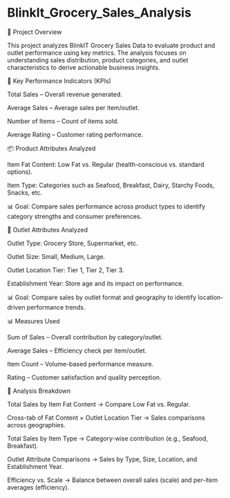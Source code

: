 # BlinkIt_Grocery_Sales_Analysis

📌 Project Overview

This project analyzes BlinkIT Grocery Sales Data to evaluate product and outlet performance using key metrics. The analysis focuses on understanding sales distribution, product categories, and outlet characteristics to derive actionable business insights.

🎯 Key Performance Indicators (KPIs)

Total Sales – Overall revenue generated.

Average Sales – Average sales per item/outlet.

Number of Items – Count of items sold.

Average Rating – Customer rating performance.

📦 Product Attributes Analyzed

Item Fat Content: Low Fat vs. Regular (health-conscious vs. standard options).

Item Type: Categories such as Seafood, Breakfast, Dairy, Starchy Foods, Snacks, etc.

📊 Goal: Compare sales performance across product types to identify category strengths and consumer preferences.

🏪 Outlet Attributes Analyzed

Outlet Type: Grocery Store, Supermarket, etc.

Outlet Size: Small, Medium, Large.

Outlet Location Tier: Tier 1, Tier 2, Tier 3.

Establishment Year: Store age and its impact on performance.

📊 Goal: Compare sales by outlet format and geography to identify location-driven performance trends.

📊 Measures Used

Sum of Sales – Overall contribution by category/outlet.

Average Sales – Efficiency check per item/outlet.

Item Count – Volume-based performance measure.

Rating – Customer satisfaction and quality perception.

🔑 Analysis Breakdown

Total Sales by Item Fat Content → Compare Low Fat vs. Regular.

Cross-tab of Fat Content × Outlet Location Tier → Sales comparisons across geographies.

Total Sales by Item Type → Category-wise contribution (e.g., Seafood, Breakfast).

Outlet Attribute Comparisons → Sales by Type, Size, Location, and Establishment Year.

Efficiency vs. Scale → Balance between overall sales (scale) and per-item averages (efficiency).


